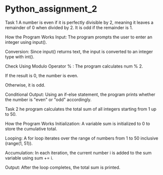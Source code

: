 # Python_assignment_2
Task 1 A number is even if it is perfectly divisible by 2, meaning it leaves a remainder of 0 when divided by 2. It is odd if the remainder is 1.

How the Program Works Input: The program prompts the user to enter an integer using input().

Conversion: Since input() returns text, the input is converted to an integer type with int().

Check Using Modulo Operator % : The program calculates num % 2.

If the result is 0, the number is even.

Otherwise, it is odd.

Conditional Output: Using an if-else statement, the program prints whether the number is "even" or "odd" accordingly.

Task 2 he program calculates the total sum of all integers starting from 1 up to 50.

How the Program Works Initialization: A variable sum is initialized to 0 to store the cumulative total.

Looping: A for loop iterates over the range of numbers from 1 to 50 inclusive (range(1, 51)).

Accumulation: In each iteration, the current number i is added to the sum variable using sum += i.

Output: After the loop completes, the total sum is printed.